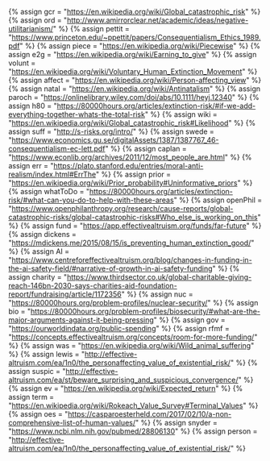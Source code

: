 {%		assign gcr = "https://en.wikipedia.org/wiki/Global_catastrophic_risk"		%}
{%		assign ord = "http://www.amirrorclear.net/academic/ideas/negative-utilitarianism/"		%}
{%		assign pettit = "https://www.princeton.edu/~ppettit/papers/Consequentialism_Ethics_1989.pdf"	%}
{%		assign piece = "https://en.wikipedia.org/wiki/Piecewise"	%}
{%		assign e2g = "https://en.wikipedia.org/wiki/Earning_to_give"	%}
{%		assign volunt = "https://en.wikipedia.org/wiki/Voluntary_Human_Extinction_Movement"		%}
{%		assign affect = "https://en.wikipedia.org/wiki/Person-affecting_view"		%}
{%		assign natal = "https://en.wikipedia.org/wiki/Antinatalism"		%}
{%		assign paroch = "https://onlinelibrary.wiley.com/doi/abs/10.1111/heyj.12340"		%}
{%		assign h80 = "https://80000hours.org/articles/extinction-risk/#if-we-add-everything-together-whats-the-total-risk"	%}
{%		assign wiki = "https://en.wikipedia.org/wiki/Global_catastrophic_risk#Likelihood"		%}
{%		assign suff = "http://s-risks.org/intro/"		%}
{%		assign swede = "https://www.economics.gu.se/digitalAssets/1387/1387767_46-consequentialism-ec-lett.pdf"	%}
{%		assign caplan = "https://www.econlib.org/archives/2011/12/most_people_are.html"		%}
{%		assign err = "https://plato.stanford.edu/entries/moral-anti-realism/index.html#ErrThe"	%}
{%		assign prior = "https://en.wikipedia.org/wiki/Prior_probability#Uninformative_priors"		%}
{%		assign whatToDo = "https://80000hours.org/articles/extinction-risk/#what-can-you-do-to-help-with-these-areas" 	%}
{%		assign openPhil = "https://www.openphilanthropy.org/research/cause-reports/global-catastrophic-risks/global-catastrophic-risks#Who_else_is_working_on_this"		%}
{%		assign fund = "https://app.effectivealtruism.org/funds/far-future"	%}
{%		assign dickens = "https://mdickens.me/2015/08/15/is_preventing_human_extinction_good/"		%}
{%		assign AI = "https://www.centreforeffectivealtruism.org/blog/changes-in-funding-in-the-ai-safety-field/#narrative-of-growth-in-ai-safety-funding"		%}
{%		assign charity = "https://www.thirdsector.co.uk/global-charitable-giving-reach-146bn-2030-says-charities-aid-foundation-report/fundraising/article/1172356"		%}
{%		assign nuc = "https://80000hours.org/problem-profiles/nuclear-security/"		%}
{%		assign bio = "https://80000hours.org/problem-profiles/biosecurity/#what-are-the-major-arguments-against-it-being-pressing"	%}
{%		assign gov = "https://ourworldindata.org/public-spending"		%}
{%		assign rfmf = "https://concepts.effectivealtruism.org/concepts/room-for-more-funding/"	%}
{%		assign was = "https://en.wikipedia.org/wiki/Wild_animal_suffering"	%}
{%		assign lewis = "http://effective-altruism.com/ea/1n0/the_personaffecting_value_of_existential_risk/"	%}
{%		assign suspic = "http://effective-altruism.com/ea/st/beware_surprising_and_suspicious_convergence/"		%}
{%		assign ev = "https://en.wikipedia.org/wiki/Expected_return"			%}
{%		assign term = "https://en.wikipedia.org/wiki/Rokeach_Value_Survey#Terminal_Values"		%}
{%		assign oes = "https://casparoesterheld.com/2017/02/10/a-non-comprehensive-list-of-human-values/"		%}
{%		assign snyder = "https://www.ncbi.nlm.nih.gov/pubmed/28806130"		%}
{%		assign person = "http://effective-altruism.com/ea/1n0/the_personaffecting_value_of_existential_risk/"		%}